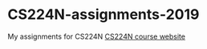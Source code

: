 # CS224N-assignments-2019
My assignments for CS224N
[CS224N course website](https://web.stanford.edu/class/cs224n/)